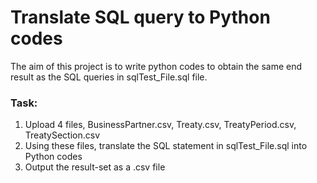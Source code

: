 # Translate SQL query to Python codes
The aim of this project is to write python codes to obtain the same end result as the SQL queries in sqlTest_File.sql file.

### Task:
  1. Upload 4 files, BusinessPartner.csv, Treaty.csv, TreatyPeriod.csv, TreatySection.csv
  2. Using these files, translate the SQL statement in sqlTest_File.sql into Python codes
  3. Output the result-set as a .csv file
